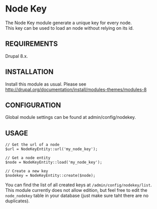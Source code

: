 Node Key
=========
The Node Key module generate a unique key for every node.  
This key can be used to load an node without relying on its id.


REQUIREMENTS
-------------
Drupal 8.x.


INSTALLATION
-------------
Install this module as usual. Please see
http://drupal.org/documentation/install/modules-themes/modules-8


CONFIGURATION
--------------
Global module settings can be found at admin/config/nodekey.


USAGE
--------------

    // Get the url of a node
    $url = NodeKeyEntity::url('my_node_key');

    // Get a node entity
    $node = NodeKeyEntity::load('my_node_key');

    // Create a new key
    $nodekey = NodeKeyEntity::create($node);

You can find the list of all created keys at `/admin/config/nodekey/list`.  
This module currently does not allow edition, but feel free to edit the `node_nodekey` table in your database (just make sure taht there are no duplicates).